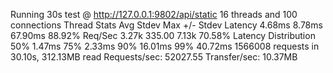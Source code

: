 Running 30s test @ http://127.0.0.1:9802/api/static
  16 threads and 100 connections
  Thread Stats   Avg      Stdev     Max   +/- Stdev
    Latency     4.68ms    8.78ms  67.90ms   88.92%
    Req/Sec     3.27k   335.00     7.13k    70.58%
  Latency Distribution
     50%    1.47ms
     75%    2.33ms
     90%   16.01ms
     99%   40.72ms
  1566008 requests in 30.10s, 312.13MB read
Requests/sec:  52027.55
Transfer/sec:     10.37MB
